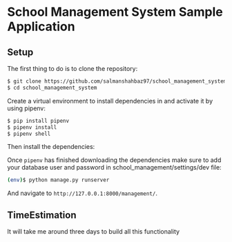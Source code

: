 # School Management System Sample Application

## Setup

The first thing to do is to clone the repository:

```sh
$ git clone https://github.com/salmanshahbaz97/school_management_system.git
$ cd school_management_system
```

Create a virtual environment to install dependencies in and activate it by using pipenv:

```sh
$ pip install pipenv
$ pipenv install
$ pipenv shell
```

Then install the dependencies:

Once `pipenv` has finished downloading the dependencies make sure to add your database user and password in school_management/settings/dev file:
```sh
(env)$ python manage.py runserver
```
And navigate to `http://127.0.0.1:8000/management/`.

## TimeEstimation

It will take me around three days to build all this functionality
